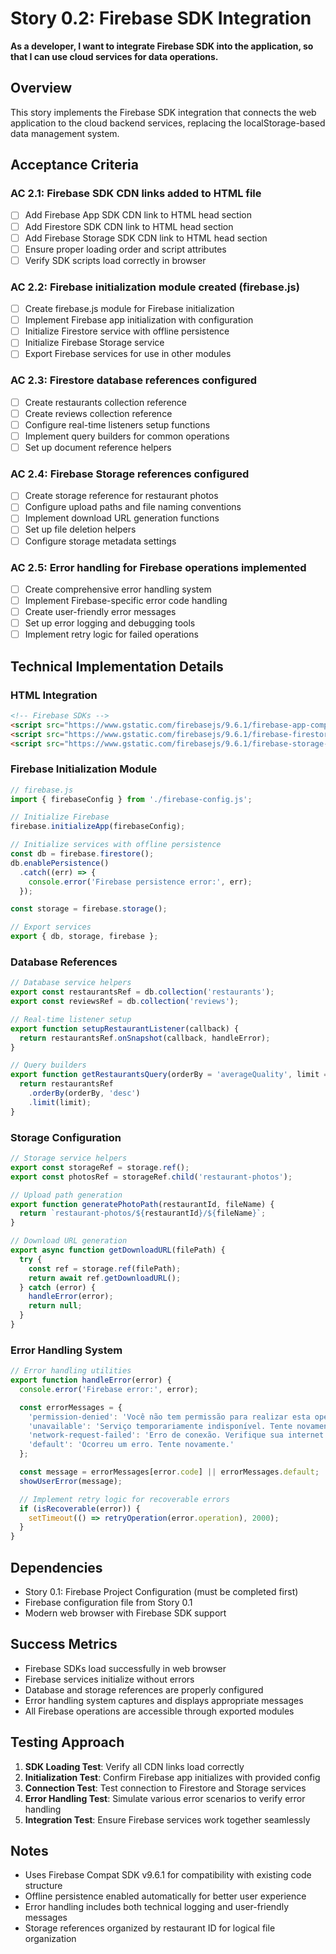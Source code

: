 # Story 0.2: Firebase SDK Integration

**As a developer, I want to integrate Firebase SDK into the application, so that I can use cloud services for data operations.**

## Overview
This story implements the Firebase SDK integration that connects the web application to the cloud backend services, replacing the localStorage-based data management system.

## Acceptance Criteria

### AC 2.1: Firebase SDK CDN links added to HTML file
- [ ] Add Firebase App SDK CDN link to HTML head section
- [ ] Add Firestore SDK CDN link to HTML head section
- [ ] Add Firebase Storage SDK CDN link to HTML head section
- [ ] Ensure proper loading order and script attributes
- [ ] Verify SDK scripts load correctly in browser

### AC 2.2: Firebase initialization module created (firebase.js)
- [ ] Create firebase.js module for Firebase initialization
- [ ] Implement Firebase app initialization with configuration
- [ ] Initialize Firestore service with offline persistence
- [ ] Initialize Firebase Storage service
- [ ] Export Firebase services for use in other modules

### AC 2.3: Firestore database references configured
- [ ] Create restaurants collection reference
- [ ] Create reviews collection reference
- [ ] Configure real-time listeners setup functions
- [ ] Implement query builders for common operations
- [ ] Set up document reference helpers

### AC 2.4: Firebase Storage references configured
- [ ] Create storage reference for restaurant photos
- [ ] Configure upload paths and file naming conventions
- [ ] Implement download URL generation functions
- [ ] Set up file deletion helpers
- [ ] Configure storage metadata settings

### AC 2.5: Error handling for Firebase operations implemented
- [ ] Create comprehensive error handling system
- [ ] Implement Firebase-specific error code handling
- [ ] Create user-friendly error messages
- [ ] Set up error logging and debugging tools
- [ ] Implement retry logic for failed operations

## Technical Implementation Details

### HTML Integration
```html
<!-- Firebase SDKs -->
<script src="https://www.gstatic.com/firebasejs/9.6.1/firebase-app-compat.js"></script>
<script src="https://www.gstatic.com/firebasejs/9.6.1/firebase-firestore-compat.js"></script>
<script src="https://www.gstatic.com/firebasejs/9.6.1/firebase-storage-compat.js"></script>
```

### Firebase Initialization Module
```javascript
// firebase.js
import { firebaseConfig } from './firebase-config.js';

// Initialize Firebase
firebase.initializeApp(firebaseConfig);

// Initialize services with offline persistence
const db = firebase.firestore();
db.enablePersistence()
  .catch((err) => {
    console.error('Firebase persistence error:', err);
  });

const storage = firebase.storage();

// Export services
export { db, storage, firebase };
```

### Database References
```javascript
// Database service helpers
export const restaurantsRef = db.collection('restaurants');
export const reviewsRef = db.collection('reviews');

// Real-time listener setup
export function setupRestaurantListener(callback) {
  return restaurantsRef.onSnapshot(callback, handleError);
}

// Query builders
export function getRestaurantsQuery(orderBy = 'averageQuality', limit = 50) {
  return restaurantsRef
    .orderBy(orderBy, 'desc')
    .limit(limit);
}
```

### Storage Configuration
```javascript
// Storage service helpers
export const storageRef = storage.ref();
export const photosRef = storageRef.child('restaurant-photos');

// Upload path generation
export function generatePhotoPath(restaurantId, fileName) {
  return `restaurant-photos/${restaurantId}/${fileName}`;
}

// Download URL generation
export async function getDownloadURL(filePath) {
  try {
    const ref = storage.ref(filePath);
    return await ref.getDownloadURL();
  } catch (error) {
    handleError(error);
    return null;
  }
}
```

### Error Handling System
```javascript
// Error handling utilities
export function handleError(error) {
  console.error('Firebase error:', error);

  const errorMessages = {
    'permission-denied': 'Você não tem permissão para realizar esta operação.',
    'unavailable': 'Serviço temporariamente indisponível. Tente novamente.',
    'network-request-failed': 'Erro de conexão. Verifique sua internet.',
    'default': 'Ocorreu um erro. Tente novamente.'
  };

  const message = errorMessages[error.code] || errorMessages.default;
  showUserError(message);

  // Implement retry logic for recoverable errors
  if (isRecoverable(error)) {
    setTimeout(() => retryOperation(error.operation), 2000);
  }
}
```

## Dependencies
- Story 0.1: Firebase Project Configuration (must be completed first)
- Firebase configuration file from Story 0.1
- Modern web browser with Firebase SDK support

## Success Metrics
- Firebase SDKs load successfully in web browser
- Firebase services initialize without errors
- Database and storage references are properly configured
- Error handling system captures and displays appropriate messages
- All Firebase operations are accessible through exported modules

## Testing Approach
1. **SDK Loading Test**: Verify all CDN links load correctly
2. **Initialization Test**: Confirm Firebase app initializes with provided config
3. **Connection Test**: Test connection to Firestore and Storage services
4. **Error Handling Test**: Simulate various error scenarios to verify error handling
5. **Integration Test**: Ensure Firebase services work together seamlessly

## Notes
- Uses Firebase Compat SDK v9.6.1 for compatibility with existing code structure
- Offline persistence enabled automatically for better user experience
- Error handling includes both technical logging and user-friendly messages
- Storage references organized by restaurant ID for logical file organization